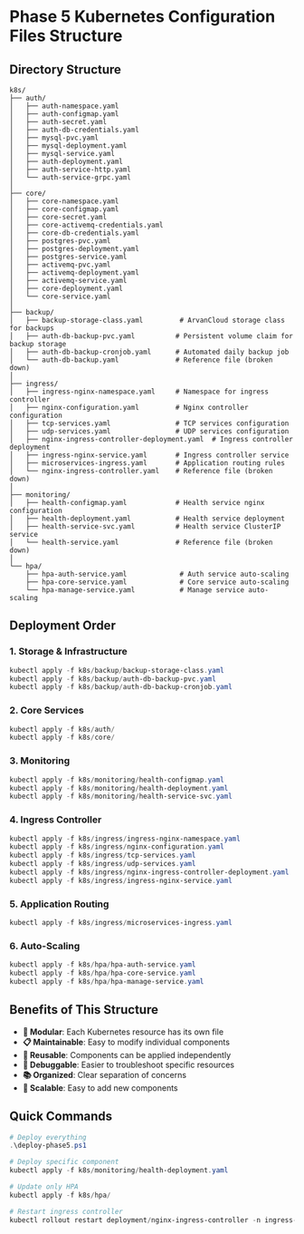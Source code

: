 # Phase 5 Kubernetes Configuration Files Structure

## Directory Structure

```
k8s/
├── auth/
│   ├── auth-namespace.yaml
│   ├── auth-configmap.yaml
│   ├── auth-secret.yaml
│   ├── auth-db-credentials.yaml
│   ├── mysql-pvc.yaml
│   ├── mysql-deployment.yaml
│   ├── mysql-service.yaml
│   ├── auth-deployment.yaml
│   ├── auth-service-http.yaml
│   └── auth-service-grpc.yaml
│
├── core/
│   ├── core-namespace.yaml
│   ├── core-configmap.yaml
│   ├── core-secret.yaml
│   ├── core-activemq-credentials.yaml
│   ├── core-db-credentials.yaml
│   ├── postgres-pvc.yaml
│   ├── postgres-deployment.yaml
│   ├── postgres-service.yaml
│   ├── activemq-pvc.yaml
│   ├── activemq-deployment.yaml
│   ├── activemq-service.yaml
│   ├── core-deployment.yaml
│   └── core-service.yaml
│
├── backup/
│   ├── backup-storage-class.yaml         # ArvanCloud storage class for backups
│   ├── auth-db-backup-pvc.yaml          # Persistent volume claim for backup storage
│   ├── auth-db-backup-cronjob.yaml      # Automated daily backup job
│   └── auth-db-backup.yaml              # Reference file (broken down)
│
├── ingress/
│   ├── ingress-nginx-namespace.yaml     # Namespace for ingress controller
│   ├── nginx-configuration.yaml         # Nginx controller configuration
│   ├── tcp-services.yaml                # TCP services configuration
│   ├── udp-services.yaml                # UDP services configuration  
│   ├── nginx-ingress-controller-deployment.yaml  # Ingress controller deployment
│   ├── ingress-nginx-service.yaml       # Ingress controller service
│   ├── microservices-ingress.yaml       # Application routing rules
│   └── nginx-ingress-controller.yaml    # Reference file (broken down)
│
├── monitoring/
│   ├── health-configmap.yaml            # Health service nginx configuration
│   ├── health-deployment.yaml           # Health service deployment
│   ├── health-service-svc.yaml          # Health service ClusterIP service
│   └── health-service.yaml              # Reference file (broken down)
│
└── hpa/
    ├── hpa-auth-service.yaml             # Auth service auto-scaling
    ├── hpa-core-service.yaml             # Core service auto-scaling
    └── hpa-manage-service.yaml           # Manage service auto-scaling
```

## Deployment Order

### 1. Storage & Infrastructure

```powershell
kubectl apply -f k8s/backup/backup-storage-class.yaml
kubectl apply -f k8s/backup/auth-db-backup-pvc.yaml
kubectl apply -f k8s/backup/auth-db-backup-cronjob.yaml
```

### 2. Core Services

```powershell
kubectl apply -f k8s/auth/
kubectl apply -f k8s/core/
```

### 3. Monitoring

```powershell
kubectl apply -f k8s/monitoring/health-configmap.yaml
kubectl apply -f k8s/monitoring/health-deployment.yaml  
kubectl apply -f k8s/monitoring/health-service-svc.yaml
```

### 4. Ingress Controller

```powershell
kubectl apply -f k8s/ingress/ingress-nginx-namespace.yaml
kubectl apply -f k8s/ingress/nginx-configuration.yaml
kubectl apply -f k8s/ingress/tcp-services.yaml
kubectl apply -f k8s/ingress/udp-services.yaml
kubectl apply -f k8s/ingress/nginx-ingress-controller-deployment.yaml
kubectl apply -f k8s/ingress/ingress-nginx-service.yaml
```

### 5. Application Routing

```powershell
kubectl apply -f k8s/ingress/microservices-ingress.yaml
```

### 6. Auto-Scaling

```powershell
kubectl apply -f k8s/hpa/hpa-auth-service.yaml
kubectl apply -f k8s/hpa/hpa-core-service.yaml
kubectl apply -f k8s/hpa/hpa-manage-service.yaml
```

## Benefits of This Structure

- **🔧 Modular**: Each Kubernetes resource has its own file
- **📋 Maintainable**: Easy to modify individual components
- **🔄 Reusable**: Components can be applied independently
- **🐛 Debuggable**: Easier to troubleshoot specific resources
- **📚 Organized**: Clear separation of concerns
- **🚀 Scalable**: Easy to add new components

## Quick Commands

```powershell
# Deploy everything
.\deploy-phase5.ps1

# Deploy specific component
kubectl apply -f k8s/monitoring/health-deployment.yaml

# Update only HPA
kubectl apply -f k8s/hpa/

# Restart ingress controller
kubectl rollout restart deployment/nginx-ingress-controller -n ingress-nginx
```
